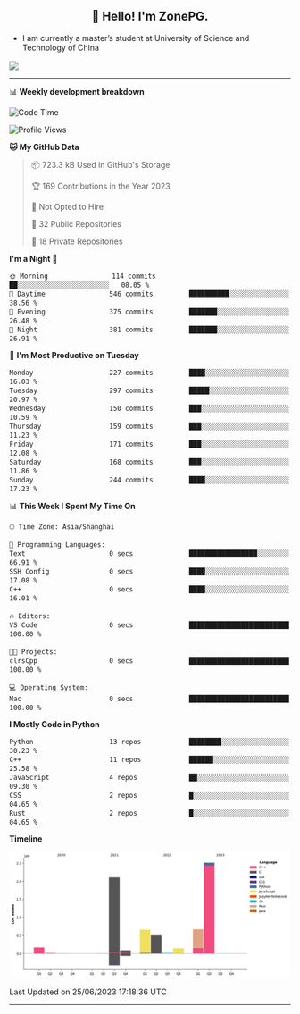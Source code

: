 <h2 align="center">👋 Hello! I'm ZonePG.</h2>

- I am currently a master’s student at University of Science and Technology of China

<img height=200 align="center" src="https://github-readme-stats.vercel.app/api?username=zonepg" />

-------

📊 **Weekly development breakdown**
<!--START_SECTION:waka-->
![Code Time](http://img.shields.io/badge/Code%20Time-0%20secs-blue)

![Profile Views](http://img.shields.io/badge/Profile%20Views-177-blue)

**🐱 My GitHub Data** 

> 📦 723.3 kB Used in GitHub's Storage 
 > 
> 🏆 169 Contributions in the Year 2023
 > 
> 🚫 Not Opted to Hire
 > 
> 📜 32 Public Repositories 
 > 
> 🔑 18 Private Repositories 
 > 
**I'm a Night 🦉** 

```text
🌞 Morning                114 commits         ██░░░░░░░░░░░░░░░░░░░░░░░   08.05 % 
🌆 Daytime                546 commits         ██████████░░░░░░░░░░░░░░░   38.56 % 
🌃 Evening                375 commits         ███████░░░░░░░░░░░░░░░░░░   26.48 % 
🌙 Night                  381 commits         ███████░░░░░░░░░░░░░░░░░░   26.91 % 
```
📅 **I'm Most Productive on Tuesday** 

```text
Monday                   227 commits         ████░░░░░░░░░░░░░░░░░░░░░   16.03 % 
Tuesday                  297 commits         █████░░░░░░░░░░░░░░░░░░░░   20.97 % 
Wednesday                150 commits         ███░░░░░░░░░░░░░░░░░░░░░░   10.59 % 
Thursday                 159 commits         ███░░░░░░░░░░░░░░░░░░░░░░   11.23 % 
Friday                   171 commits         ███░░░░░░░░░░░░░░░░░░░░░░   12.08 % 
Saturday                 168 commits         ███░░░░░░░░░░░░░░░░░░░░░░   11.86 % 
Sunday                   244 commits         ████░░░░░░░░░░░░░░░░░░░░░   17.23 % 
```


📊 **This Week I Spent My Time On** 

```text
🕑︎ Time Zone: Asia/Shanghai

💬 Programming Languages: 
Text                     0 secs              █████████████████░░░░░░░░   66.91 % 
SSH Config               0 secs              ████░░░░░░░░░░░░░░░░░░░░░   17.08 % 
C++                      0 secs              ████░░░░░░░░░░░░░░░░░░░░░   16.01 % 

🔥 Editors: 
VS Code                  0 secs              █████████████████████████   100.00 % 

🐱‍💻 Projects: 
clrsCpp                  0 secs              █████████████████████████   100.00 % 

💻 Operating System: 
Mac                      0 secs              █████████████████████████   100.00 % 
```

**I Mostly Code in Python** 

```text
Python                   13 repos            ████████░░░░░░░░░░░░░░░░░   30.23 % 
C++                      11 repos            ██████░░░░░░░░░░░░░░░░░░░   25.58 % 
JavaScript               4 repos             ██░░░░░░░░░░░░░░░░░░░░░░░   09.30 % 
CSS                      2 repos             █░░░░░░░░░░░░░░░░░░░░░░░░   04.65 % 
Rust                     2 repos             █░░░░░░░░░░░░░░░░░░░░░░░░   04.65 % 
```



**Timeline**

![Lines of Code chart](https://raw.githubusercontent.com/ZonePG/ZonePG/main/assets/bar_graph.png)


 Last Updated on 25/06/2023 17:18:36 UTC
<!--END_SECTION:waka-->

-------
